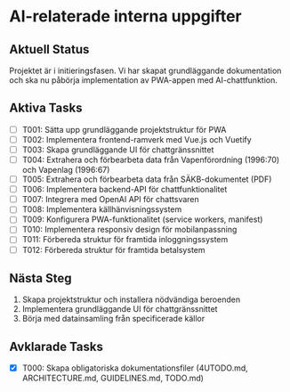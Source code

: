 # AI-relaterade interna uppgifter

## Aktuell Status
Projektet är i initieringsfasen. Vi har skapat grundläggande dokumentation och ska nu påbörja implementation av PWA-appen med AI-chattfunktion.

## Aktiva Tasks
- [ ] T001: Sätta upp grundläggande projektstruktur för PWA
- [ ] T002: Implementera frontend-ramverk med Vue.js och Vuetify
- [ ] T003: Skapa grundläggande UI för chattgränssnittet
- [ ] T004: Extrahera och förbearbeta data från Vapenförordning (1996:70) och Vapenlag (1996:67)
- [ ] T005: Extrahera och förbearbeta data från SÄKB-dokumentet (PDF)
- [ ] T006: Implementera backend-API för chattfunktionalitet
- [ ] T007: Integrera med OpenAI API för chattsvaren
- [ ] T008: Implementera källhänvisningssystem
- [ ] T009: Konfigurera PWA-funktionalitet (service workers, manifest)
- [ ] T010: Implementera responsiv design för mobilanpassning
- [ ] T011: Förbereda struktur för framtida inloggningssystem
- [ ] T012: Förbereda struktur för framtida betalsystem

## Nästa Steg
1. Skapa projektstruktur och installera nödvändiga beroenden
2. Implementera grundläggande UI för chattgränssnittet
3. Börja med datainsamling från specificerade källor

## Avklarade Tasks
- [x] T000: Skapa obligatoriska dokumentationsfiler (4UTODO.md, ARCHITECTURE.md, GUIDELINES.md, TODO.md)
